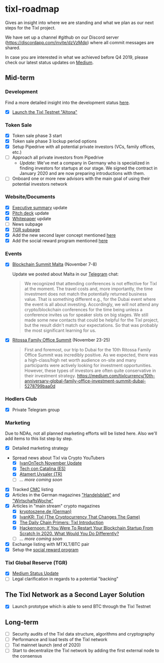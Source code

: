 # tixl-roadmap

Gives an insight into where we are standing and what we plan as our next steps for the Tixl project.

We have set up a channel #github on our Discord server (https://discordapp.com/invite/dzVzMdp) where all commit messages are shared.

In case you are interested in what we achieved before Q4 2019, please check our latest status updates on [Medium](https://medium.com/tixlcurrency).

## Mid-term 

### Development

Find a more detailed insight into the development status [here](https://github.com/tixl/tixl-prototype-status).

- [x] [Launch the Tixl Testnet "Altona"](https://medium.com/tixlcurrency/tixl-testnet-rc-altona-e3198c88af02)

### Token Sale
- [x] Token sale phase 3 start
- [x] Token sale phase 3 lockup period options
- [x] Setup Pipedrive with all potential private investors (VCs, family offices, etc.)
- [ ] Approach all private investors from Pipedrive
  - _Update:_ We've met a company in Germany who is specialized in finding investors for startups at our stage. We signed the contract in January 2020 and are now preparing introductions with them.
- [ ] Onboard one or more new advisors with the main goal of using their potential investors network

### Website/Documents

- [x] [Executive summary](https://tixl.me/executive-summary) update
- [x] [Pitch deck](https://tixl.me/pitch-deck) update
- [x] [Whitepaper](https://tixl.me/whitepaper) update
- [ ] News subpage
- [x] [TGR subpage](https://tixl.me/tgr/)
- [x] Add the new second layer concept mentioned [here](https://medium.com/tixlcurrency/tixl-status-update-4-8d0c19750dfb)
- [x] Add the social reward program mentioned [here](https://medium.com/tixlcurrency/tixl-status-update-4-8d0c19750dfb)

### Events

- [x] [Blockchain Summit Malta](https://maltablockchainsummit.com/) (November 7-8)
  
  Update we posted about Malta in our [Telegram](https://t.me/tixlcurrency) chat: 
  > We recognized that attending conferences is not effective for Tixl at the moment. The travel costs and, more importantly, the time investment does not match the potentially returned business value. That is something different e.g., for the Dubai event where the event is all about investing. Accordingly, we will not attend any crypto/blockchain conferences for the time being unless a conference invites us for speaker slots on big stages. We still made some new contacts that could be helpful for the Tixl project, but the result didn't match our expectations. So that was probably the most significant learning for us.
- [x] [Ritossa Family Office Summit](https://ritossafamilyoffice.com/) (November 23-25)
  > First and foremost, our trip to Dubai for the 10th Ritossa Family Office Summit was incredibly positive. As we expected, there was a high-class/high net worth audience on-site and many participants were actively looking for investment opportunities. However, these types of investors are often quite conservative in their investment strategy.
  https://medium.com/tixlcurrency/10th-anniversary-global-family-office-investment-summit-dubai-5278799baa0d

### Hodlers Club
- [x] Private Telegram group

### Marketing

Due to NDAs, not all planned marketing efforts will be listed here. Also we'll add items to this list step by step.

- [x] Detailed marketing strategy
- Spread news about Tixl via Crypto YouTubers 
  - [x] [IvanOnTech November Update](https://www.youtube.com/watch?v=Ie-SrqTKrZ4&feature=youtu.be&t=1790)
  - [x] [Tech con Catalina (ES)](https://youtu.be/RN1kQg28xws?t=912)
  - [x] [Atamert Uysaler (TR)](https://www.youtube.com/watch?v=cxjwh1cyymE)
  - [ ] *... more coming soon* 
- [x] Tracked [CMC](https://coinmarketcap.com) listing
- [x] Articles in the German magazines ["Handelsblatt"](https://www.handelsblatt.com/) and ["WirtschaftsWoche"](https://www.wiwo.de/)
- [x] Articles in "main stream" crypto magazines
  - [x] [kryptoszene.de (German)](https://kryptoszene.de/Konkurrenz+f%C3%BCr+IOTA%3A+wie+eine+Hamburger+Kryptow%C3%A4hrung+Investoren+an+Land+ziehen+m%C3%B6chte+-+ein+Interview+mit+Tixl)
  - [x] [IvanKR: Tixl (The Cryptocurrency That Changes The Game)](https://medium.com/@ivankrwrites/tixl-the-cryptocurrency-that-changes-the-game-7550aa2628b7)
  - [x] [The Daily Chain Primers: Tixl Introduction](https://thedailychain.com/the-daily-chain-primers-tixl-introduction/)
  - [x] [Hackernoon: If You Were To Restart Your Blockchain Startup From Scratch In 2020. What Would You Do Differently?](https://hackernoon.com/if-you-were-to-start-your-blockchain-startup-from-scratch-in-2020-what-would-you-do-differently-wjp32du)
  - [ ] *... more coming soon* 
- [x] Exchange listing with MTXLT/BTC pair
- [x] Setup the [social reward program](https://medium.com/tixlcurrency/tixl-status-update-4-8d0c19750dfb)

### Tixl Global Reserve (TGR)
- [x] [Medium Status Update](https://medium.com/tixlcurrency/tixl-global-reserve-tgr-update-c59bee09c66d)
- [ ] Legal clarification in regards to a potential "backing"

## The Tixl Network as a Second Layer Solution 
- [x] Launch prototype which is able to send BTC through the Tixl Testnet

## Long-term

- [ ] Security audits of the Tixl data structure, algorithms and cryptography
- [ ] Performance and load tests of the Tixl network
- [ ] Tixl mainnet launch (end of 2020)
- [ ] Start to decentralize the Tixl network by adding the first external node to the consensus
